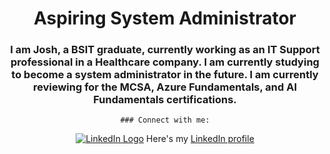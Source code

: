 <div align="center">
    <h1>Aspiring System Administrator</h1>
    <h3>I am Josh, a BSIT graduate, currently working as an IT Support professional in a Healthcare company. I am currently studying to become a system administrator in the future. I am currently reviewing for the MCSA, Azure Fundamentals, and AI Fundamentals certifications.</h3>

    ### Connect with me:

[![LinkedIn Logo](https://drive.google.com/file/d/1CYufnAglfsbo_S0o74gvnrfi3LUubM8i/view?usp=drive_link)](https://www.linkedin.com/in/joshuacruzcervantes/)
Here's my [LinkedIn profile](https://www.linkedin.com/in/joshuacruzcervantes/)
